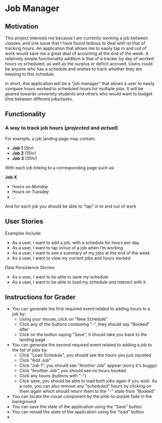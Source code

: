 # Job Manager
## Motivation
This project interests me because I am currently working a job between
classes, and one issue that I have found tedious to deal with ist that
of tracking hours. An application that allows me to easily tap in and
out of work would save me a great deal of acounting at the end of the
week. A relatively simple functionality addition is that of a tracker
by day of worked hours vs scheduled, as well as the surplus or deficit
accrued. Users could be anyone who has a schedule and wishes to track
whether they are keeping to this schedule.

In short, this application will be a "job manager" that allows a user to easily 
compare hours worked to scheduled hours for multiple jobs. It will be
geared towards university students and others who would want to budget 
time between different jobs/tasks.
## Functionality
### A way to track job hours (*projected* and *actual*)

For example, a job landing page may contain:
- **Job 1** (5hr)
- **Job 2** (15hr)
- **Job 3** (35hr)

With each job linking to a corresponding page such as:

**Job X**
- Hours on *Monday*
- Hours on *Tuesday*
- ...

And for each job you should be able to "tap" in to and out of work
## User Stories
Examples Include:
- As a user, I want to add a job, with a schedule for hours per day
- As a user, I want to tap in/out of a job when I’m working
- As a user, I want to see a summary of my jobs at the end of the week
- As a user, I want to view my current jobs and hours worked

Data Persistence Stories:
- As a user, I want to be able to save my schedule
- As a user, I want to be able to load my schedule and interact with it

## Instructions for Grader
- You can generate the first required event related to adding hours to a job by:
  - Using your mouse, click on "New Schedule"
  - Click any of the buttons containing "-", they should say "Booked" after
  - Click on the button saying "Save", it should take you back to the landing page
- You can generate the second required event related to adding a job to the list of jobs by:
  - Click "Load Schedule", you should see the hours you just inputted
  - Click "Add Job"
  - Click "Job 1", you should see "Another Job" appear (sorry it's buggy)
  - Click "Another Job", you should see no hours booked
  - Click any hours (buttons with "-")
  - Click save, you should be able to load both jobs again if you wish. As a note, you can also remove any "scheduled" hours by clicking on them again which should return them to the "-" state from "Booked"
- You can locate the visual component by the pink-to-purple fade in the background
- You can save the state of the application using the "Save" button
- You can reload the state of the application using the "load" button
- 